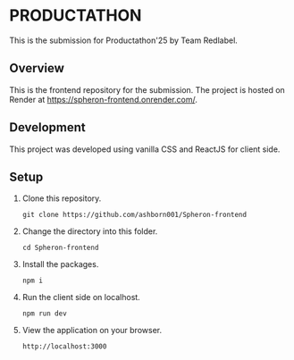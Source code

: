 # PRODUCTATHON

This is the submission for Productathon'25 by Team Redlabel.

## Overview
This is the frontend repository for the submission. The project is hosted on Render at https://spheron-frontend.onrender.com/.

## Development
This project was developed using vanilla CSS and ReactJS for client side.

## Setup
1. Clone this repository.
   ```
   git clone https://github.com/ashborn001/Spheron-frontend
   ```
2. Change the directory into this folder.
   ```
   cd Spheron-frontend
   ```
3. Install the packages.
   ```
   npm i
   ```
4. Run the client side on localhost.
    ```
    npm run dev
    ```
5. View the application on your browser.
    ```
    http://localhost:3000
    ```
